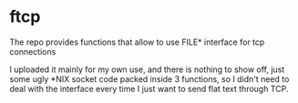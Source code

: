 # ftcp
The repo provides functions that allow to use FILE* interface for tcp connections

I uploaded it mainly for my own use, and there is nothing to show off, just some ugly *NIX socket code packed inside 3 functions, so I didn't need to deal with the interface every time I just want to send flat text through TCP.
